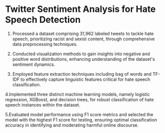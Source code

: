 # Twitter Sentiment Analysis for Hate Speech Detection

1. Processed a dataset comprising 31,962 labeled tweets to tackle hate speech, prioritizing racist and sexist content, through comprehensive data preprocessing techniques.

2. Conducted visualization methods to gain insights into negative and positive word distributions, enhancing understanding of the dataset's sentiment dynamics.

3. Employed feature extraction techniques including bag of words and TF-IDF to effectively capture linguistic features critical for hate speech classification.

4.Implemented three distinct machine learning models, namely logistic regression, XGBoost, and decision trees, for robust classification of hate speech instances within the dataset.

5.Evaluated model performance using F1 score metrics and selected the model with the highest F1 score for testing, ensuring optimal classification accuracy in identifying and moderating harmful online discourse.
